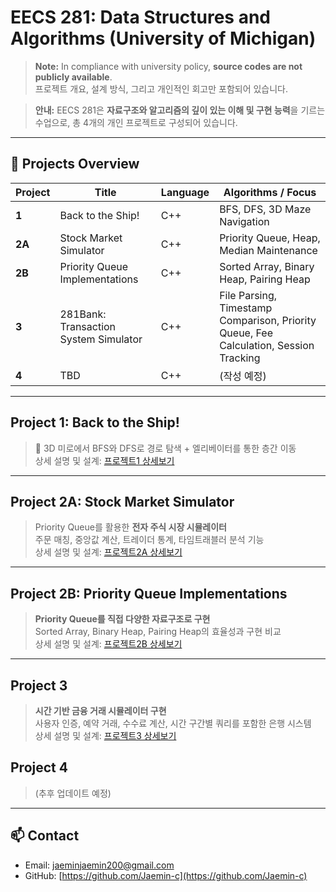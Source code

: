 # EECS 281: Data Structures and Algorithms (University of Michigan)

> **Note:** In compliance with university policy, **source codes are not publicly available**.  
> 프로젝트 개요, 설계 방식, 그리고 개인적인 회고만 포함되어 있습니다.

> **안내:** EECS 281은 **자료구조와 알고리즘의 깊이 있는 이해 및 구현 능력**을 기르는 수업으로, 총 4개의 개인 프로젝트로 구성되어 있습니다.

---

## 📌 Projects Overview

| Project | Title | Language | Algorithms / Focus |
| --- | --- | --- | --- |
| **1** | Back to the Ship! | C++ | BFS, DFS, 3D Maze Navigation |
| **2A** | Stock Market Simulator | C++ | Priority Queue, Heap, Median Maintenance |
| **2B** | Priority Queue Implementations | C++ | Sorted Array, Binary Heap, Pairing Heap |
| **3** | 281Bank: Transaction System Simulator | C++ | File Parsing, Timestamp Comparison, Priority Queue, Fee Calculation, Session Tracking |
| **4** | TBD | C++ | (작성 예정) |

---

## Project 1: Back to the Ship!

> 🚀 3D 미로에서 BFS와 DFS로 경로 탐색 + 엘리베이터를 통한 층간 이동  
> 상세 설명 및 설계: [프로젝트1 상세보기](https://github.com/Jaemin-c/uni-project/blob/main/281/README-p1.md)

---

## Project 2A: Stock Market Simulator

> Priority Queue를 활용한 **전자 주식 시장 시뮬레이터**  
> 주문 매칭, 중앙값 계산, 트레이더 통계, 타임트래블러 분석 기능  
> 상세 설명 및 설계: [프로젝트2A 상세보기](https://github.com/Jaemin-c/uni-project/blob/main/281/README-p2a.md)

---

## Project 2B: Priority Queue Implementations

> **Priority Queue를 직접 다양한 자료구조로 구현**  
> Sorted Array, Binary Heap, Pairing Heap의 효율성과 구현 비교  
> 상세 설명 및 설계: [프로젝트2B 상세보기](https://github.com/Jaemin-c/uni-project/blob/main/281/README-p2b.md)

---

## Project 3
> **시간 기반 금융 거래 시뮬레이터 구현**  
> 사용자 인증, 예약 거래, 수수료 계산, 시간 구간별 쿼리를 포함한 은행 시스템  
> 상세 설명 및 설계: [프로젝트3 상세보기](https://github.com/Jaemin-c/uni-project/blob/main/281/README-p3.md)


## Project  4

> (추후 업데이트 예정)

---

## 📫 Contact

- Email: jaeminjaemin200@gmail.com  
- GitHub: [https://github.com/Jaemin-c](https://github.com/Jaemin-c)
